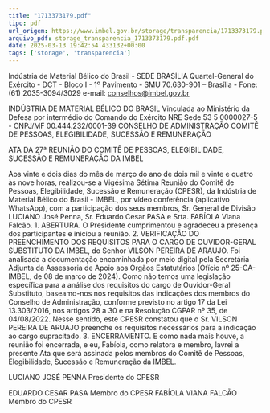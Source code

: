 ```yaml
---
title: "1713373179.pdf"
tipo: pdf
url_origem: https://www.imbel.gov.br/storage/transparencia/1713373179.pdf
arquivo_pdf: storage_transparencia_1713373179.pdf.pdf
date: 2025-03-13 19:42:54.433132+00:00
tags: ['storage', 'transparencia']
---
```


 
 
Indústria de Material Bélico do Brasil - SEDE BRASÍLIA 
Quartel-General do Exército - DCT - Bloco I - 1º Pavimento - SMU 
70.630-901 – Brasília - Fone: (61) 2035-3094/3029 e-mail: conselhos@imbel.gov.br 
 
 
INDÚSTRIA DE MATERIAL BÉLICO DO BRASIL 
Vinculada ao Ministério da Defesa por intermédio do 
Comando do Exército 
NRE Sede 53 5 0000027-5 - CNPJ/MF 00.444.232/0001-39 
CONSELHO DE ADMINISTRAÇÃO 
COMITÊ DE PESSOAS, ELEGIBILIDADE, SUCESSÃO E 
REMUNERAÇÃO      
 
ATA DA 27ª REUNIÃO DO COMITÊ DE PESSOAS, ELEGIBILIDADE, SUCESSÃO E 
REMUNERAÇÃO DA IMBEL 
 
Aos vinte e dois dias do mês de março do ano de dois mil e vinte e quatro às nove 
horas, realizou-se a Vigésima Sétima Reunião do Comitê de Pessoas, Elegibilidade, 
Sucessão e Remuneração (CPESR), da Indústria de Material Bélico do Brasil - 
IMBEL, por vídeo conferência (aplicativo WhatsApp), com a participação dos seus 
membros, Sr. General de Divisão LUCIANO José Penna, Sr. Eduardo Cesar PASA e 
Srta. FABÍOLA Viana Falcão. 1. ABERTURA. O Presidente cumprimentou e 
agradeceu a presença dos participantes e iniciou a reunião. 2. VERIFICAÇÃO DO 
PREENCHIMENTO DOS REQUISITOS PARA O CARGO DE OUVIDOR-GERAL 
SUBSTITUTO DA IMBEL, do Senhor VILSON PEREIRA DE ARAUJO. Foi analisada 
a documentação encaminhada por meio digital pela Secretária Adjunta da Assessoria 
de Apoio aos Órgãos Estatutários (Ofício nº 25-CA-IMBEL, de 08 de março de 2024). 
Como não temos uma legislação específica para a análise dos requisitos do cargo de 
Ouvidor-Geral Substituto, baseamo-nos nos requisitos das indicações dos membros 
do Conselho de Administração, conforme previsto no artigo 17 da Lei 13.303/2016, 
nos artigos 28 a 30 e na Resolução CGPAR nº 35, de 04/08/2022. Nesse sentido, este 
CPESR constatou que o Sr. VILSON PEREIRA DE ARUAJO preenche os requisitos 
necessários para a indicação ao cargo supracitado. 3. ENCERRAMENTO. E como 
nada mais houve, a reunião foi encerrada, e eu, Fabíola, como relatora e membro, 
lavrei a presente Ata que será assinada pelos membros do Comitê de Pessoas, 
Elegibilidade, Sucessão e Remuneração da IMBEL. 
 
LUCIANO JOSÉ PENNA 
Presidente do CPESR 
 
EDUARDO CESAR PASA 
Membro do CPESR
FABÍOLA VIANA FALCÃO 
Membro do CPESR
 


